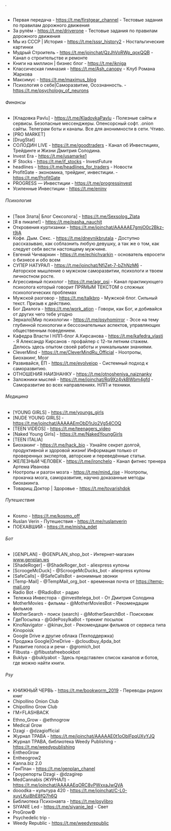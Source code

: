 ###### .
- Первая передача - https://t.me/firstgear_channel - Тестовые задания по правилам дорожного движения
- За рулём - https://t.me/driverone - Тестовые задания по правилам дорожного движения
- Мы из СССР | История - https://t.me/sssr_history2 - Ностальгические картинки   
- Мудрый Строитель - https://t.me/joinchat/QzJhVoRWp_qoxQQB - Канал о строительстве и ремонте  
- Книги на миллион | бизнес блог  - https://t.me/ikniga  
- Классическая гимназия - https://t.me/Ash_canopy - Клуб Романа Жаркова  
- Максимус - https://t.me/maximus_blog  
- Психология о себе|Саморазвитие, Осознанность. - https://t.me/psychology_of_neurons
###### Финансы
- [Кладовка Pavlu] - https://t.me/KladovkaPavlu - Полезные сайты и сервисы. Безопасные мессенджеры. Опенсорсный софт. .onion сайты. Телеграм боты и каналы.  Все для анонимности в сети. Чтиво.  
- [PRO MARKET]  
- [DrugStat]  
- СОЛОДИН LIVE - https://t.me/goodtraders - Канал об Инвестициях, Трейдинге и Жизни Дмитрия Солодина.  
- Invest Era - https://t.me/usamarke1  
- IF Stocks - https://t.me/if_stocks - InvestFuture  
- headlines - https://t.me/headlines_for_traders - Новости  
- ProfitGate - экономика, трейдинг, инвестиции. - https://t.me/ProfitGate  
- PROGRESS — Инвестиции - https://t.me/progressinvest  
- Усиленные Инвестиции - https://t.me/eninv

###### Психология
- [Твоя Злата| Блог Сексолога] - https://t.me/Sexsolog_Zlata  
- [Я в пикапе!] - https://t.me/pasha_nauchit  
- Откровения куртизанки - https://t.me/joinchat/AAAAAE7gmjO0c2Bkz-t9jA  
- Кофе. Дым. Секс. - https://t.me/dnevnikbrutala - Доступно рассказываю, как соблазнить любую девушку, а так же о том, как следует себя вести настоящему мужчине.   
- Евгений Чичваркин - https://t.me/echichvarkin - основатель евросети о бизнесе и обо всем  
- СУПЕР НАТУРАЛ - https://t.me/joinchat/NfiZet-7-bZhNzM6 - Авторское мышление о мужском саморазвитии, психологи и твоем личностном росте.  
- Агрессивный психолог - https://t.me/agr_psi - Канал практикующего психолога который говорит ПРЯМЫМ ТЕКСТОМ о сложных психологических проблемах  
- Мужской разговор - https://t.me/talkbro - Мужской блог. Сильный текст. Призыв к действию.  
- Бог Диалога - https://t.me/work_ation - Говори, как Бог, и добивайся от других чего тебе угодно  
- Зеркало|Мир психологии - https://t.me/psyhomirror - Эссе на тему глубинной психологии и бессознательных аспектов, управляющих общественным поведением.  
- Кафедра Власти l НЛП-блог А.Кирсанова - https://t.me/kafedra_vlasti - Я Александр Кирсанов - профайлер с 12-ти летним стажем. Делюсь здесь опытом своей работы и уникальными знаниями.  
- CleverMind - https://t.me/CleverMindRu_Official - Ноотропы, Биохакинг, Мозг  
- Развивайся, ЁП - https://t.me/evolveiop - Системный подход к саморазвитию.  
- ОТНОШЕНИЯ НАИЗНАНКУ - https://t.me/otnosheniya_naiznanky   
- Заложники мыслей - https://t.me/joinchat/Rq9Xz4vkBWbm4gfd - Саморазвитие во всех направлениях. НЛП и техники.  

###### Медицина
- [YOUNG GIRLS] - https://t.me/youngs_girls  
- [NUDE YOUNG GIRLS] - https://t.me/joinchat/AAAAAEmObD1rJo2Vg54COQ  
- [TEEN VIDEOS] - https://t.me/teenagers_video  
- [Naked Young Girls] - https://t.me/NakedYoungGirls  
- [TEEN ITALIA]
- Биохакинг - https://t.me/hack_bio - Узнайте секрет долгой, продуктивной и здоровой жизни! Информация только от проверенных экспертов, авторские и переведённые статьи.  
- ЖЕЛЕЗНЫЙ ЧЕЛОВЕК - https://t.me/ironchelo - Канал фитнес тренера Артема Иванова  
- Ноотропы и разгон мозга - https://t.me/mind_rise - Ноотропы, прокачка мозга, саморазвитие, научно доказанные методы биохакинга.  
- Товарищ Доктор | Здоровье - https://t.me/tovarishdok

###### Путешествия
- Kosmo - https://t.me/kosmo_off  
- Ruslan Verin - Путешествия - https://t.me/ruslanverin  
- ПОЕХАВШИЙ - https://t.me/misha_edet

###### Бот
- [GENPLAN] - @GENPLAN_shop_bot - Интернет-магазин www.genplan.ws  
- [ShadeRoger] - @ShadeRoger_bot - aliexpress купоны  
- [ScroogeMcDuck] - @ScroogeMcDucks_bot - aliexpress купоны  
- [SafeCalls] - @SafeCallsBot - анонимные звонки  
- [Temp-Mail] - @TempMail_org_bot - временная почта от https://temp-mail.org  
- Radio Bot - @RadioBot - радио  
- Тележка Инвестора - @investtelega_bot - От Дмитрия Солодина  
- MotherMovies - фильмы - @MotherMoviesBot - Рекомендации фильмов  
- MotherSearch - поиск (search) - @MotherSearchBot - Поисковик  
- ГдеПосылка - @GdePosylkaBot - трекинг посылок
- KinoNavigator - @kinav_bot - Рекомендации фильмов от сервиса типа Kinopoisk
- Google Drive и другие облака (Техподдержка)  
- Продажа Google|OneDrive - @cloudbuy_4pda_bot  
- Развитие голоса и речи - @gromich_bot
- Flibusta - @flibustafreebookbot  
- Buklya - @buklyabot - Здесь представлен список каналов и ботов, где можно найти книги.  

###### Psy
- КНИЖНЫЙ ЧЕРВЬ - https://t.me/bookworm_2019 - Переводы редких книг
- Chipollino Onion Club  
- Chipollino Grow Club  
- I’M⚡️FLASHBACK  
- Ethno_Grow - @ethnogrow  
- Medical Grow   
- Dzagi - @dzagiofficial  
- Журнал ТРАВА - https://t.me/joinchat/AAAAAE0t1oOblFpqUXyYJQ  
- Журнал ТРАВА, библиотека Weedy Publishing - https://t.me/weedypublishing  
- EntheoGrow  
- Entheogrow2
- Kanna.biz 2.0
- ГенПлан - https://t.me/genplan_chanel  
- Гроурепорты Dzagi - @dzagirep  
- MedСannabis (ЖУРНАЛ) - https://t.me/joinchat/AAAAAEqORC8vPWxxaJwQVA  
- dooodka – культура 420 - https://t.me/joinchat/C-L0-xuyLKuiBhE8fQ7h6Q  
- Библиотека Психонавта - https://t.me/psylibro  
- SIYANIE Led - https://t.me/siyanie_led - Свет  
- ProGrow©  
- Psychedelic trip - 
- Weedy Republic - https://t.me/weedyrepublic